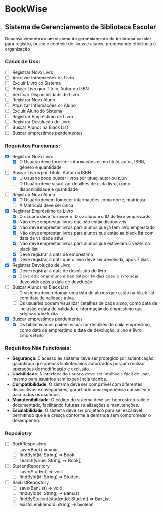 # BookWise

## Sistema de Gerenciamento de Biblioteca Escolar

Desenvolvimento de um sistema de gerenciamento de biblioteca escolar para registro, busca e controle de livros e alunos, promovendo eficiência e organização

### Casos de Uso:
- [ ] Registrar Novo Livro
- [ ] Atualizar Informações do Livro
- [ ] Excluir Livro do Sistema
- [ ] Buscar Livro por Título, Autor ou ISBN
- [ ] Verificar Disponibilidade de Livro
- [ ] Registrar Novo Aluno
- [ ] Atualizar Informações do Aluno
- [ ] Excluir Aluno do Sistema
- [ ] Registrar Empréstimo de Livro
- [ ] Registrar Devolução de Livro
- [ ] Buscar Alunos na Black List
- [ ] Buscar emprestimos pendententes

### Requisitos Funcionais:
- [x] Registrar Novo Livro
    - [x] O Usuario deve fornecer informações como título, autor, ISBN, gênero e quantidade
- [ ] Buscar Livros por Título, Autor ou ISBN
    - [x] O Usuário pode buscar livros por título, autor ou ISBN
    - [ ] O Usuário deve visualizar detalhes de cada livro, como disponibilidade e quantidade
- [ ] Registrar Novo Aluno
    - [x] O Usuário devem fornecer informações como nome, matricula
    - [ ] A Matricula deve ser única
- [x] Registrar Empréstimo de Livro
    - [x] O usuario deve fornecer o ID do aluno e o ID do livro emprestado
    - [x] Não deve emprestar livros que não estão disponíveis
    - [x] Não deve emprestar livros para alunos que já tem livro emprestado
    - [x] Não deve emprestar livros para alunos que estão na black list com data de validade ativa
    - [x] Não deve emprestar livros para alunos que estiveram 5 vezes na black list
    - [x] Deve registrar a data de empréstimo
    - [x] Deve registrar a data que o livro deve ser devolvido, após 7 dias
- [x] Registrar Devolução de Livro
    - [x] Deve registrar a data de devolução do livro
    - [x] Deve adicionar aluno a ban list por 14 dias caso o livro seja devolvido após a data de devolução
- [ ] Buscar Alunos na Black List
    - [ ] O sistema deve retornar uma lista de alunos que estão na black list com data de validade ativa
    - [ ] Os usuários podem visualizar detalhes de cada aluno, como data de inclusão e data de validade e informação do emprestimo que originou a inclusão
- [x] Buscar emprestimos pendententes
    - [x] Os bibliotecários podem visualizar detalhes de cada emprestimo, como data de emprestimo e data de devolução, aluno e livro emprestado

### Requisitos Não Funcionais:
- **Segurança**: O acesso ao sistema deve ser protegido por autenticação, garantindo que apenas bibliotecários autorizados possam realizar operações de modificação e exclusão.
- **Usabilidade**: A interface do usuário deve ser intuitiva e fácil de usar, mesmo para usuários sem experiência técnica.
- **Compatibilidade**: O sistema deve ser compatível com diferentes dispositivos e navegadores, garantindo uma experiência consistente para todos os usuários.
- **Manutenibilidade**: O código do sistema deve ser bem estruturado e documentado, facilitando futuras atualizações e manutenções.
- **Escalabilidade**: O sistema deve ser projetado para ser escalável, permitindo que ele cresça conforme a demanda sem comprometer o desempenho.

### Reposiotry
- [ ] BookRespository
    - [ ] save(Book) => void
    - [ ] findById(id: String) => Book
    - [ ] search(value: String) => Book[]
- [ ] StudentRepository
    - [ ] save(Student) => void
    - [ ] findById(id: String) => Student
- [ ] BanListRepository
    - [ ] save(BanList) => void
    - [ ] findById(id: String) => BanList
    - [ ] findByStudent(studentId: Student) => BanList
    - [ ] existsLend(lendId: string) => boolean
